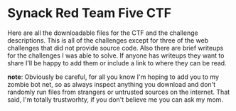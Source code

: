 # Synack Red Team Five CTF

Here are all the downloadable files for the CTF and the challenge descriptions. This is all of the challenges except for three of the web challenges that did not provide source code. Also there are brief writeups for the challenges I was able to solve. If anyone has writeups they want to share I'll be happy to add them or include a link to where they can be read.

**note**: Obviously be careful, for all you know I'm hoping to add you to my zombie bot net, so as always inspect anything you download and don't randomly run files from strangers or untrusted sources on the internet. That said, I'm totally trustworhty, if you don't believe me you can ask my mom.
